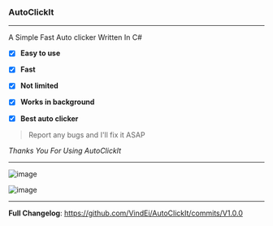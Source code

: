 ### **AutoClickIt**
--------------------------------------------------------
A Simple Fast Auto clicker Written In C# 

- [x] **Easy to use**
- [x] **Fast**
- [x] **Not limited**
- [x] **Works in background**
- [x] **Best auto clicker**


> Report any bugs and I'll fix it ASAP

_Thanks You For Using AutoClickIt_


-----------------------------------------------------------------------------------------------------------------------------------------


![image](https://github.com/VindEi/AutoClickIt/assets/93027289/934c18d2-5539-4a3e-a712-04fc799a24c6)

![image](https://github.com/VindEi/AutoClickIt/assets/93027289/3da93043-334f-4417-85b5-b98b5b9bfd69)


---------------------------------------------------------------------------------------------------------------------------------------

**Full Changelog**: https://github.com/VindEi/AutoClickIt/commits/V1.0.0
